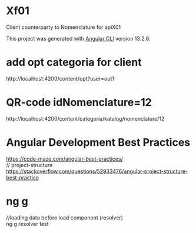 # Xf01

Client counterparty to Nomenclature for apiX01 <br/>

This project was generated with [Angular CLI](https://github.com/angular/angular-cli) version  13.2.6.

# add opt categoria for client
http://localhost:4200/content/opt?user=opt1

# QR-code idNomenclature=12
http://localhost:4200/content/categoria/katalog/nomenclature/12

# Angular Development Best Practices
https://code-maze.com/angular-best-practices/ <br/>
// project-structure <br/>
https://stackoverflow.com/questions/52933476/angular-project-structure-best-practice

# ng g 
  //loading data before load component (resolver)<br/>
  ng g resolver test  <br/>
 